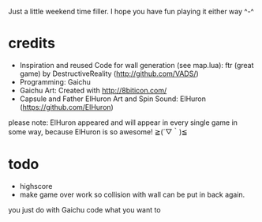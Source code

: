 Just a little weekend time filler. I hope you have fun playing it either way ^-^

# credits
* Inspiration and reused Code for wall generation (see map.lua): ftr (great game) by DestructiveReality (http://github.com/VADS/)
* Programming: Gaichu
* Gaichu Art: Created with http://8biticon.com/
* Capsule and Father ElHuron Art and Spin Sound: ElHuron (https://github.com/ElHuron)

please note: ElHuron appeared and will appear in every single game in some way, because ElHuron is so awesome! ≧(´▽｀)≦

# todo
* highscore
* make game over work so collision with wall can be put in back again.

you just do with Gaichu code what you want to
